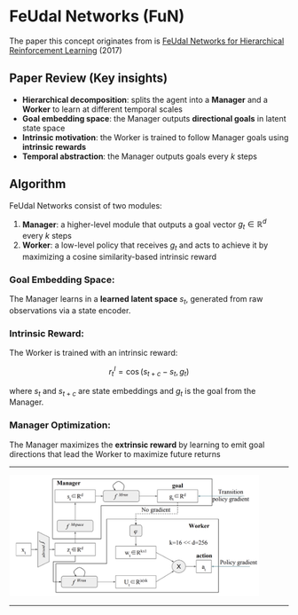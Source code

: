 # FeUdal Networks (FuN)

The paper this concept originates from is [FeUdal Networks for Hierarchical Reinforcement Learning](https://arxiv.org/pdf/1703.01161) (2017)

## Paper Review (Key insights)
- **Hierarchical decomposition**: splits the agent into a **Manager** and a **Worker** to learn at different temporal scales
- **Goal embedding space**: the Manager outputs **directional goals** in latent state space
- **Intrinsic motivation**: the Worker is trained to follow Manager goals using **intrinsic rewards**
- **Temporal abstraction**: the Manager outputs goals every *k* steps

## Algorithm

FeUdal Networks consist of two modules:

1. **Manager**: a higher-level module that outputs a goal vector $g_t \in \mathbb{R}^d$ every $k$ steps
2. **Worker**: a low-level policy that receives $g_t$ and acts to achieve it by maximizing a cosine similarity-based intrinsic reward

### Goal Embedding Space:
The Manager learns in a **learned latent space** $s_t$, generated from raw observations via a state encoder.

### Intrinsic Reward:
The Worker is trained with an intrinsic reward:
```math
r^I_t = \cos(s_{t+c} - s_t, g_t)
```
where $s_t$ and $s_{t+c}$ are state embeddings and $g_t$ is the goal from the Manager.

### Manager Optimization:
The Manager maximizes the **extrinsic reward** by learning to emit goal directions that lead the Worker to maximize future returns

---

<img src="FuN.png" width="450" />

---